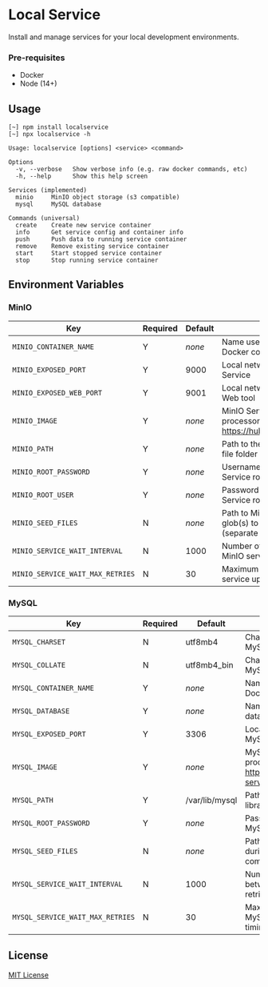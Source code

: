 # Local Service

Install and manage services for your local development environments.

### Pre-requisites

* Docker
* Node (14+)

## Usage

```text
[~] npm install localservice
[~] npx localservice -h

Usage: localservice [options] <service> <command>

Options
  -v, --verbose   Show verbose info (e.g. raw docker commands, etc)
  -h, --help      Show this help screen

Services (implemented)
  minio     MinIO object storage (s3 compatible)
  mysql     MySQL database

Commands (universal)
  create    Create new service container
  info      Get service config and container info
  push      Push data to running service container
  remove    Remove existing service container
  start     Start stopped service container
  stop      Stop running service container
```

## Environment Variables

### MinIO

Key																| Required	| Default	| Description
---																| ---				| ---			| ---
`MINIO_CONTAINER_NAME`						| Y					| _none_	| Name used to identify MinIO Service Docker container
`MINIO_EXPOSED_PORT`							| Y					| 9000		| Local network port used to expose MinIO Service
`MINIO_EXPOSED_WEB_PORT`					| Y					| 9001		| Local network port used to expose MinIO Web tool
`MINIO_IMAGE`											| Y					| _none_	| MinIO Server Docker image for your processor: https://hub.docker.com/r/minio/minio/tags
`MINIO_PATH`											| Y					| _none_	| Path to the preferred MinIO Service library file folder
`MINIO_ROOT_PASSWORD`							| Y					| _none_	| Username to use when creating the MinIO Service root user
`MINIO_ROOT_USER`									| Y					| _none_	| Password to use when creating the MinIO Service root user
`MINIO_SEED_FILES`								| N					| _none_	| Path to MinIO object storage seed file glob(s) to import during first time setup (separate by commas)
`MINIO_SERVICE_WAIT_INTERVAL`			| N					| 1000		| Number of milliseconds to wait between MinIO service uptime test retries
`MINIO_SERVICE_WAIT_MAX_RETRIES`	| N					| 30			| Maximum number of times to retry MinIO service uptime test before timing out

### MySQL

Key																| Required	| Default					| Description
---																| ---				| ---							| ---
`MYSQL_CHARSET`										| N					| utf8mb4					| Character set used to create a new MySQL database
`MYSQL_COLLATE`										| N					| utf8mb4_bin			| Character collate used to create a new MySQL database
`MYSQL_CONTAINER_NAME`						| Y					| _none_					| Name used to identify MySQL Service Docker container
`MYSQL_DATABASE`									| Y					| _none_					| Name used to identify MySQL Service database
`MYSQL_EXPOSED_PORT`							| Y					| 3306						| Local network port used to expose MySQL Service
`MYSQL_IMAGE`											| Y					| _none_					| MySQL Server Docker image for your processor: https://hub.docker.com/r/mysql/mysql-server/tags
`MYSQL_PATH`											| Y					| /var/lib/mysql	| Path to the preferred MySQL Service library file folder
`MYSQL_ROOT_PASSWORD`							| Y					| _none_					| Password to use when creating the MySQL Service database root user
`MYSQL_SEED_FILES`								| N					| _none_					| Path to SQL seed file glob(s) to execute during first time setup (separate by commas)
`MYSQL_SERVICE_WAIT_INTERVAL`			| N					| 1000						| Number of milliseconds to wait between MySQL service uptime test retries
`MYSQL_SERVICE_WAIT_MAX_RETRIES`	| N					| 30							| Maximum number of times to retry MySQL service uptime test before timing out

## License

[MIT License](LICENSE)

